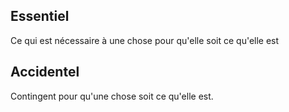 ## Essentiel
Ce qui est nécessaire à une chose pour qu'elle soit ce qu'elle est

## Accidentel
Contingent pour qu'une chose soit ce qu'elle est.